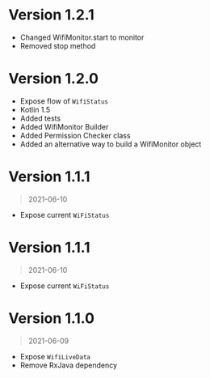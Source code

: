# Version 1.2.1
- Changed WifiMonitor.start to monitor
- Removed stop method

# Version 1.2.0
- Expose flow of `WifiStatus`
- Kotlin 1.5
- Added tests
- Added WifiMonitor Builder
- Added Permission Checker class
- Added an alternative way to build a WifiMonitor object

# Version 1.1.1
> 2021-06-10
- Expose current `WiFiStatus`

# Version 1.1.1
> 2021-06-10
- Expose current `WiFiStatus`

# Version 1.1.0
> 2021-06-09
- Expose `WifiLiveData`
- Remove RxJava dependency